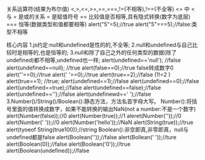 关系运算符(结果为布尔值)
<,>,<=,>=,==,===,!=(不相等),!==(不全等)
<= 中 < 与 = 是或的关系
= 是赋值符号
== 比较值是否相等,具有隐式转换(数字为底层)
=== 恒等(数据类型和值都要相等)
alert("5"=5);//true
alert("5"===5);//false:类型不相等

核心内容
1.js约定:null和undefined是性的的,不全等;
2.null和undefined与自己比较时是相等的,也是恒等的;
3.null和除了自己之外的任何类型的数据(除了undefined)都不相等,undefined也一样;
alert(undefined=='null'); //false
alert(undefined==null); //true 
alert(false==0);//true  false转成数字0
alert(''==0);//true
alert(' '==0);//true
alert(true==2);//false (1!=2 )
alert(true==1); //true;
alert(undefined==1);//false
alert(undefined==0);//false
alert(undefined==true);//false
alert(undefined==false);//false
alert(undefined=='');//false
alert(undefinewd==' ');//false
3.Number()/String()/Boolean():静态方法，方法名首字母大写。
Number():将括号里面的值转换成数字，如果不能转换的输出NaN(not a number:不是一个数字)
alert(Number(false));//0
alert(Number(true));//1
aleret(Number(''));//0
alert(Number(' '));//0
alert(Number('hello'));//NaN
alert(String(true));//true
alert(tyoeof String(true100));//string
Boolean():非空即真,非零即真，null与undefined都是false
alert(Boolean(''));//false
alert(Bollean(' '));//ture
alert(Boolean(0));//false
alert(Boolean('0'));//true
alert(Boolean(undefined));//false